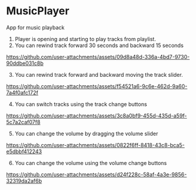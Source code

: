 # MusicPlayer
App for music playback

1. Player is opening and starting to play tracks from playlist.
2. You can rewind track forward 30 seconds and backward 15 seconds

https://github.com/user-attachments/assets/09d8a48d-336a-4bd7-9730-90ddbe031c8b

3. You can rewind track forward and backward moving the track slider.

https://github.com/user-attachments/assets/f54521a6-9c6e-462d-9a60-7a4f0afc172f

4. You can switch tracks using the track change buttons

https://github.com/user-attachments/assets/3c8a0bf9-455d-435d-a59f-5c7a2caf07f8

5. You can change the volume by dragging the volume slider

https://github.com/user-attachments/assets/0822f6ff-8418-43c8-bca5-e5dbbf412243

6. You can change the volume using the volume change buttons

https://github.com/user-attachments/assets/d24f228c-58af-4a3e-9856-32319da2af6b

